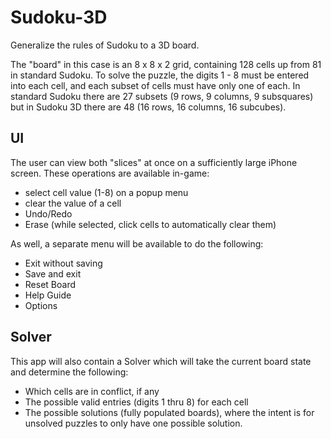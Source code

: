 # Sudoku-3D
Generalize the rules of Sudoku to a 3D board.

The "board" in this case is an 8 x 8 x 2 grid, containing 128 cells up from 81 in standard Sudoku.
To solve the puzzle, the digits 1 - 8 must be entered into each cell, and each subset of cells must have only one of each. In standard Sudoku there are 27 subsets (9 rows, 9 columns, 9 subsquares) but in Sudoku 3D there are 48 (16 rows, 16 columns, 16 subcubes). 

## UI ##
The user can view both "slices" at once on a sufficiently large iPhone screen. These operations are available in-game:
* select cell value (1-8) on a popup menu
* clear the value of a cell
* Undo/Redo
* Erase (while selected, click cells to automatically clear them)

As well, a separate menu will be available to do the following:
* Exit without saving
* Save and exit
* Reset Board
* Help Guide
* Options


## Solver ##
This app will also contain a Solver which will take the current board state and determine the following:
* Which cells are in conflict, if any
* The possible valid entries (digits 1 thru 8) for each cell
* The possible solutions (fully populated boards), where the intent is for unsolved puzzles to only have one possible solution.
